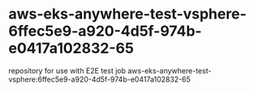 # aws-eks-anywhere-test-vsphere-6ffec5e9-a920-4d5f-974b-e0417a102832-65
repository for use with E2E test job aws-eks-anywhere-test-vsphere:6ffec5e9-a920-4d5f-974b-e0417a102832-65
